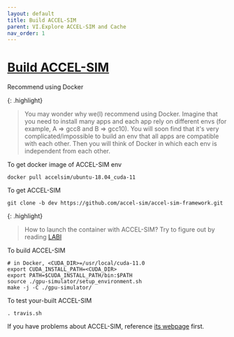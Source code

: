 ```yaml
---
layout: default
title: Build ACCEL-SIM
parent: VI.Explore ACCEL-SIM and Cache
nav_order: 1
---
```


# [Build ACCEL-SIM](https://github.com/accel-sim/accel-sim-framework)

Recommend using Docker

{: .highlight}
> You may wonder why we(I) recommend using Docker. 
> Imagine that you need to install many apps and each app rely on different envs (for example, A => gcc8 and B => gcc10). 
> You will soon find that it's very complicated/impossible to build an env that all apps are compatible with each other.
> Then you will think of Docker in which each env is independent from each other.

To get docker image of ACCEL-SIM env
```
docker pull accelsim/ubuntu-18.04_cuda-11
```

To get ACCEL-SIM
```
git clone -b dev https://github.com/accel-sim/accel-sim-framework.git
```

{: .highlight}
> How to launch the container with ACCEL-SIM? Try to figure out by reading [LABI](LAB1.md)

To build ACCEL-SIM 
```
# in Docker, <CUDA_DIR>=/usr/local/cuda-11.0
export CUDA_INSTALL_PATH=<CUDA_DIR>
export PATH=$CUDA_INSTALL_PATH/bin:$PATH
source ./gpu-simulator/setup_environment.sh
make -j -C ./gpu-simulator/
```

To test your-built ACCEL-SIM 
```
. travis.sh
```

If you have problems about ACCEL-SIM, reference [its webpage](https://accel-sim.github.io/) first.